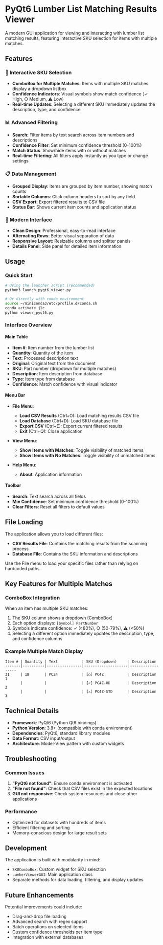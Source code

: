 # PyQt6 Lumber List Matching Results Viewer

A modern GUI application for viewing and interacting with lumber list matching results, featuring interactive SKU selection for items with multiple matches.

## Features

### 🎯 **Interactive SKU Selection**
- **ComboBox for Multiple Matches**: Items with multiple SKU matches display a dropdown listbox
- **Confidence Indicators**: Visual symbols show match confidence (✓ High, ○ Medium, ⚠ Low)
- **Real-time Updates**: Selecting a different SKU immediately updates the description, type, and confidence

### 📊 **Advanced Filtering**
- **Search**: Filter items by text search across item numbers and descriptions
- **Confidence Filter**: Set minimum confidence threshold (0-100%)
- **Match Status**: Show/hide items with or without matches
- **Real-time Filtering**: All filters apply instantly as you type or change settings

### 📋 **Data Management**
- **Grouped Display**: Items are grouped by item number, showing match counts
- **Sortable Columns**: Click column headers to sort by any field
- **CSV Export**: Export filtered results to CSV file
- **Status Bar**: Shows current item counts and application status

### 🎨 **Modern Interface**
- **Clean Design**: Professional, easy-to-read interface
- **Alternating Rows**: Better visual separation of data
- **Responsive Layout**: Resizable columns and splitter panels
- **Details Panel**: Side panel for detailed item information

## Usage

### Quick Start
```bash
# Using the launcher script (recommended)
python3 launch_pyqt6_viewer.py

# Or directly with conda environment
source ~/miniconda3/etc/profile.d/conda.sh
conda activate jlc
python viewer_pyqt6.py
```

### Interface Overview

#### Main Table
- **Item #**: Item number from the lumber list
- **Quantity**: Quantity of the item
- **Text**: Processed description text
- **Original**: Original text from the document
- **SKU**: Part number (dropdown for multiple matches)
- **Description**: Item description from database
- **Type**: Item type from database
- **Confidence**: Match confidence with visual indicator

#### Menu Bar
- **File Menu**:
  - **Load CSV Results** (Ctrl+O): Load matching results CSV file
  - **Load Database** (Ctrl+D): Load SKU database file
  - **Export CSV** (Ctrl+E): Export current filtered results
  - **Exit** (Ctrl+Q): Close application

- **View Menu**:
  - **Show Items with Matches**: Toggle visibility of matched items
  - **Show Items with No Matches**: Toggle visibility of unmatched items

- **Help Menu**:
  - **About**: Application information

#### Toolbar
- **Search**: Text search across all fields
- **Min Confidence**: Set minimum confidence threshold (0-100%)
- **Clear Filters**: Reset all filters to default values

## File Loading

The application allows you to load different files:
- **CSV Results File**: Contains the matching results from the scanning process
- **Database File**: Contains the SKU information and descriptions

Use the File menu to load your specific files rather than relying on hardcoded paths.

## Key Features for Multiple Matches

### ComboBox Integration
When an item has multiple SKU matches:
1. The SKU column shows a dropdown (ComboBox)
2. Each option displays: `[Symbol] PartNumber`
3. Symbols indicate confidence: ✓ (≥80%), ○ (50-79%), ⚠ (<50%)
4. Selecting a different option immediately updates the description, type, and confidence columns

### Example Multiple Match Display
```
Item # | Quantity | Text           | SKU (Dropdown)     | Description
-------|----------|----------------|--------------------|------------------
31     | 18       | PCZ4           | [○] PC4Z           | Description 1
       |          |                | [✓] PC4Z-HD        | Description 2  
       |          |                | [⚠] PC4Z-STD       | Description 3
```

## Technical Details

- **Framework**: PyQt6 (Python Qt6 bindings)
- **Python Version**: 3.8+ (compatible with conda environment)
- **Dependencies**: PyQt6, standard library modules
- **Data Format**: CSV input/output
- **Architecture**: Model-View pattern with custom widgets

## Troubleshooting

### Common Issues
1. **"PyQt6 not found"**: Ensure conda environment is activated
2. **"File not found"**: Check that CSV files exist in the expected locations
3. **GUI not responsive**: Check system resources and close other applications

### Performance
- Optimized for datasets with hundreds of items
- Efficient filtering and sorting
- Memory-conscious design for large result sets

## Development

The application is built with modularity in mind:
- `SKUComboBox`: Custom widget for SKU selection
- `LumberViewerGUI`: Main application class
- Separate methods for data loading, filtering, and display updates

## Future Enhancements

Potential improvements could include:
- Drag-and-drop file loading
- Advanced search with regex support
- Batch operations on selected items
- Custom confidence thresholds per item type
- Integration with external databases
